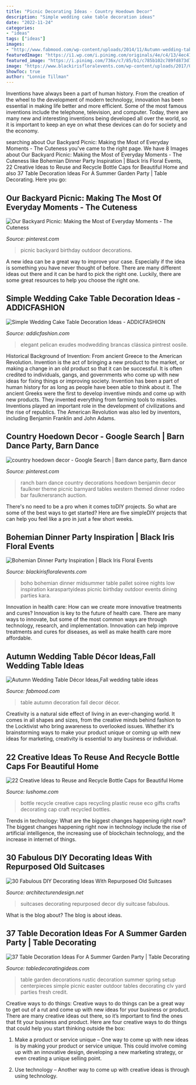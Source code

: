 ```yaml
---
title: "Picnic Decorating Ideas - Country Hoedown Decor"
description: "Simple wedding cake table decoration ideas"
date: "2022-11-24"
categories:
- "ideas"
tags: ["ideas"]
images:
- "http://www.fabmood.com/wp-content/uploads/2014/11/Autumn-wedding-table-decoration-ideas3.jpg"
featuredImage: "https://i1.wp.com/i.pinimg.com/originals/4e/c4/13/4ec413edb30297d4bc15aa73a70f1d31.jpg?w=1140&amp;ssl=1"
featured_image: "https://i.pinimg.com/736x/c7/85/b1/c785b102c789fd873d7c977861515f14--backyard-picnic-lounge-party.jpg"
image: "https://www.blackirisfloralevents.com/wp-content/uploads/2017/07/boho-41145.jpg"
ShowToc: true
author: "Lonnie Tillman"
---
```



Inventions have always been a part of human history. From the creation of the wheel to the development of modern technology, innovation has been essential in making life better and more efficient. Some of the most famous inventions include the telephone, television, and computer. Today, there are many new and interesting inventions being developed all over the world, so it is important to keep an eye on what these devices can do for society and the economy.

	

		
searching about Our Backyard Picnic: Making the Most of Everyday Moments - The Cuteness you've came to the right page. We have 8 Images about Our Backyard Picnic: Making the Most of Everyday Moments - The Cuteness like Bohemian Dinner Party Inspiration | Black Iris Floral Events, 22 Creative Ideas to Reuse and Recycle Bottle Caps for Beautiful Home and also 37 Table Decoration Ideas For A Summer Garden Party | Table Decorating. Here you go:
		
    
## Our Backyard Picnic: Making The Most Of Everyday Moments - The Cuteness

<img loading=lazy src="https://i.pinimg.com/736x/c7/85/b1/c785b102c789fd873d7c977861515f14--backyard-picnic-lounge-party.jpg" onerror="this.onerror=null;this.src='https://tse4.mm.bing.net/th?id=OIP.iRHTBzYd_ld8iVIL_2QxzgHaLH&amp;pid=15.1';" alt="Our Backyard Picnic: Making the Most of Everyday Moments - The Cuteness">

_Source: pinterest.com_

>picnic backyard birthday outdoor decorations. 

	

A new idea can be a great way to improve your case. Especially if the idea is something you have never thought of before. There are many different ideas out there and it can be hard to pick the right one. Luckily, there are some great resources to help you choose the right one.

    
## Simple Wedding Cake Table Decoration Ideas - ADDICFASHION

<img loading=lazy src="https://i1.wp.com/i.pinimg.com/originals/4e/c4/13/4ec413edb30297d4bc15aa73a70f1d31.jpg?w=1140&amp;ssl=1" onerror="this.onerror=null;this.src='https://tse1.mm.bing.net/th?id=OIP.RBa35JG3TGLmpIl_oEC4yAHaKX&amp;pid=15.1';" alt="Simple Wedding Cake Table Decoration Ideas - ADDICFASHION">

_Source: addicfashion.com_

>elegant pelican exudes modwedding brancas clássica pintrest oosile. 

	

Historical Background of Invention: From ancient Greece to the American Revolution.
Invention is the act of bringing a new product to the market, or making a change in an old product so that it can be successful. It is often credited to individuals, gangs, and governments who come up with new ideas for fixing things or improving society. Invention has been a part of human history for as long as people have been able to think about it. The ancient Greeks were the first to develop inventive minds and come up with new products. They invented everything from farming tools to missiles. Inventions played an important role in the development of civilizations and the rise of republics. The American Revolution was also led by inventors, including Benjamin Franklin and John Adams.

    
## Country Hoedown Decor - Google Search | Barn Dance Party, Barn Dance

<img loading=lazy src="https://i.pinimg.com/736x/a9/fc/eb/a9fcebcfa41ad967dd2c2d510e7492f2.jpg" onerror="this.onerror=null;this.src='https://tse1.mm.bing.net/th?id=OIP.GZ6TQ7j5xcmxDebpIvcfQAHaH3&amp;pid=15.1';" alt="country hoedown decor - Google Search | Barn dance party, Barn dance">

_Source: pinterest.com_

>ranch barn dance country decorations hoedown benjamin decor faulkner theme picnic barnyard tables western themed dinner rodeo bar faulknersranch auction. 

	

There's no need to be a pro when it comes toDIY projects. So what are some of the best ways to get started? Here are five simpleDIY projects that can help you feel like a pro in just a few short weeks.

    
## Bohemian Dinner Party Inspiration | Black Iris Floral Events

<img loading=lazy src="https://www.blackirisfloralevents.com/wp-content/uploads/2017/07/boho-41145.jpg" onerror="this.onerror=null;this.src='https://tse2.mm.bing.net/th?id=OIP.Z9keBjCgANJpaHcRvkxgaQHaLH&amp;pid=15.1';" alt="Bohemian Dinner Party Inspiration | Black Iris Floral Events">

_Source: blackirisfloralevents.com_

>boho bohemian dinner midsummer table pallet soiree nights low inspiration karaspartyideas picnic birthday outdoor events dining parties kara. 

	

Innovation in health care: How can we create more innovative treatments and cures?
Innovation is key to the future of health care. There are many ways to innovate, but some of the most common ways are through technology, research, and implementation. Innovation can help improve treatments and cures for diseases, as well as make health care more affordable.

    
## Autumn Wedding Table Décor Ideas,Fall Wedding Table Ideas

<img loading=lazy src="http://www.fabmood.com/wp-content/uploads/2014/11/Autumn-wedding-table-decoration-ideas3.jpg" onerror="this.onerror=null;this.src='https://tse3.mm.bing.net/th?id=OIP.aHAAqvAbXStzmL0zpWkTQwHaKD&amp;pid=15.1';" alt="Autumn Wedding Table Décor Ideas,Fall wedding table ideas">

_Source: fabmood.com_

>table autumn decoration fall decor décor. 

	

Creativity is a natural side effect of living in an ever-changing world. It comes in all shapes and sizes, from the creative minds behind fashion to the Locktivist who bring awareness to overlooked issues. Whether it’s brainstorming ways to make your product unique or coming up with new ideas for marketing, creativity is essential to any business or individual.

    
## 22 Creative Ideas To Reuse And Recycle Bottle Caps For Beautiful Home

<img loading=lazy src="http://www.lushome.com/wp-content/uploads/2013/08/plastic-recycling-craft-ideas-17.jpg" onerror="this.onerror=null;this.src='https://tse4.mm.bing.net/th?id=OIP.jnRV0soZlHMFfKfAZ9fdVwAAAA&amp;pid=15.1';" alt="22 Creative Ideas to Reuse and Recycle Bottle Caps for Beautiful Home">

_Source: lushome.com_

>bottle recycle creative caps recycling plastic reuse eco gifts crafts decorating cap craft recycled bottles. 

	

Trends in technology: What are the biggest changes happening right now?
The biggest changes happening right now in technology include the rise of artificial intelligence, the increasing use of blockchain technology, and the increase in internet of things.

    
## 30 Fabulous DIY Decorating Ideas With Repurposed Old Suitcases

<img loading=lazy src="https://cdn.architecturendesign.net/wp-content/uploads/2015/07/AD-Old-Suitcases-Decor-18.jpg" onerror="this.onerror=null;this.src='https://tse2.mm.bing.net/th?id=OIP.YJRZxwZMXK32rv2SYXByBgHaJ4&amp;pid=15.1';" alt="30 Fabulous DIY Decorating Ideas With Repurposed Old Suitcases">

_Source: architecturendesign.net_

>suitcases decorating repurposed decor diy suitcase fabulous. 

	

What is the blog about?
The blog is about ideas.

    
## 37 Table Decoration Ideas For A Summer Garden Party | Table Decorating

<img loading=lazy src="http://clv.h-cdn.co/assets/16/12/1459009527-clx070115brkwillis-01.jpg" onerror="this.onerror=null;this.src='https://tse4.mm.bing.net/th?id=OIP.xAt6pjfXXqRO4GebqS8XVwHaLH&amp;pid=15.1';" alt="37 Table Decoration Ideas For A Summer Garden Party | Table Decorating">

_Source: tabledecoratingideas.com_

>table garden decorations rustic decoration summer spring setup centerpieces simple picnic easter outdoor tables decorating clv yard parties fresh credit. 

	

Creative ways to do things:
Creative ways to do things can be a great way to get out of a rut and come up with new ideas for your business or product. There are many creative ideas out there, so it’s important to find the ones that fit your business and product. Here are four creative ways to do things that could help you start thinking outside the box:
1. Make a product or service unique – One way to come up with new ideas is by making your product or service unique. This could involve coming up with an innovative design, developing a new marketing strategy, or even creating a unique selling point.

2. Use technology – Another way to come up with creative ideas is through using technology.

